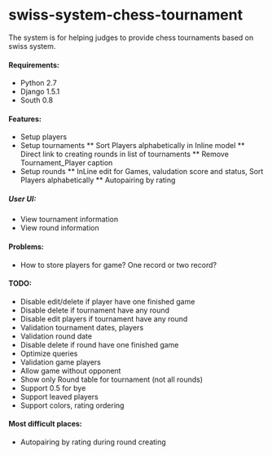 swiss-system-chess-tournament
=============================

The system is for helping judges to provide chess tournaments based on swiss system.

#### Requirements:
* Python 2.7
* Django 1.5.1
* South 0.8

#### Features:
* Setup players
* Setup tournaments
** Sort Players alphabetically in Inline model
** Direct link to creating rounds in list of tournaments
** Remove Tournament_Player caption
* Setup rounds
** InLine edit for Games, valudation score and status, Sort Players alphabetically
** Autopairing by rating

##### User UI:
* View tournament information
* View round information

#### Problems:
* How to store players for game? One record or two record?

#### TODO:
* Disable edit/delete if player have one finished game
* Disable delete if tournament have any round
* Disable edit players if tournament have any round
* Validation tournament dates, players
* Validation round date
* Disable delete if round have one finished game
* Optimize queries
* Validation game players
* Allow game without opponent
* Show only Round table for tournament (not all rounds)
* Support 0.5 for bye
* Support leaved players
* Support colors, rating ordering

#### Most difficult places:
* Autopairing by rating during round creating